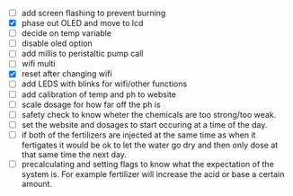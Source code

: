 - [ ] add screen flashing to prevent burning
- [x] phase out OLED and move to lcd
- [ ] decide on temp variable
- [ ] disable oled option
- [ ] add millis to peristaltic pump call
- [ ] wifi multi
- [x] reset after changing wifi
- [ ] add LEDS with blinks for wifi/other functions
- [ ] add calibration of temp and ph to website
- [ ] scale dosage for how far off the ph is 
- [ ] safety check to know wheter the chemicals are too strong/too weak.
- [ ] set the website and dosages to start occuring at a time of the day.
- [ ] if both of the fertilizers are injected at the same time as when it fertigates it would be ok to let the water go dry and then only dose at that same time the next day. 
- [ ] precalculating and setting flags to know what the expectation of the system is. For example fertilizer will increase the acid or base a certain amount. 